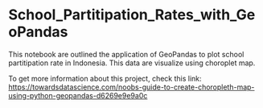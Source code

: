 # School_Partitipation_Rates_with_GeoPandas

This notebook are outlined the application of GeoPandas to plot school partitipation rate in Indonesia.
This data are visualize using choroplet map.

To get more information about this project, check this link:
https://towardsdatascience.com/noobs-guide-to-create-choropleth-map-using-python-geopandas-d6269e9e9a0c
